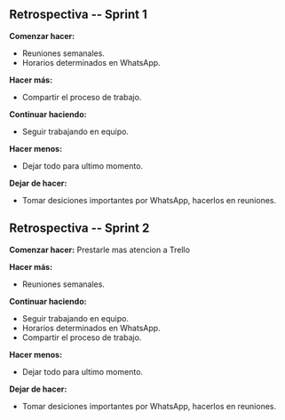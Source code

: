 ## Retrospectiva -- Sprint 1
**Comenzar hacer:**
- Reuniones semanales. 
- Horarios determinados en WhatsApp.

**Hacer más:**
- Compartir el proceso de trabajo.

**Continuar haciendo:**
- Seguir trabajando en equipo.

**Hacer menos:**
- Dejar todo para ultimo momento.

**Dejar de hacer:**
- Tomar desiciones importantes por WhatsApp, hacerlos en reuniones.


## Retrospectiva -- Sprint 2
**Comenzar hacer:**
Prestarle mas atencion a Trello 


**Hacer más:**
- Reuniones semanales. 

**Continuar haciendo:**
- Seguir trabajando en equipo.
- Horarios determinados en WhatsApp.
- Compartir el proceso de trabajo.

**Hacer menos:**
- Dejar todo para ultimo momento.

**Dejar de hacer:**
- Tomar desiciones importantes por WhatsApp, hacerlos en reuniones.
